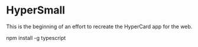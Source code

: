 # HyperSmall

This is the beginning of an effort to recreate the HyperCard app
for the web.

npm install -g typescript

